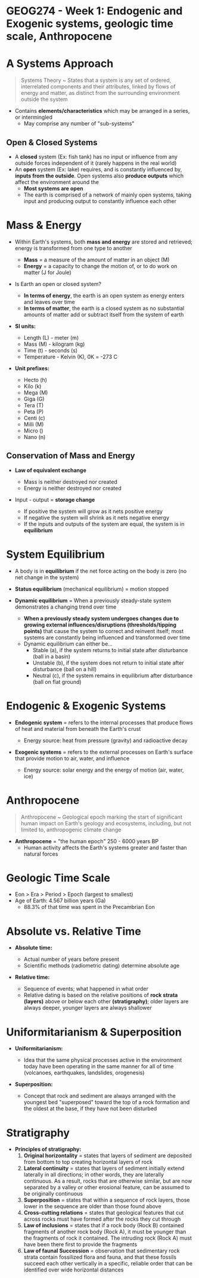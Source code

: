 # GEOG274 - Week 1: Endogenic and Exogenic systems, geologic time scale, Anthropocene

# A Systems Approach
> Systems Theory ~ States that a system is any set of ordered, interrelated components and their attributes, linked by flows of energy and matter, as distinct from the surrounding environment outside the system

- Contains **elements/characteristics** which may be arranged in a series, or intermingled
	- May comprise any number of "sub-systems"

## Open & Closed Systems
- A **closed** system (Ex: fish tank) has no input or influence from any outside forces independent of it (rarely happens in the real world)
- An **open** system (Ex: lake) requires, and is constantly influenced by, **inputs from the outside**. Open systems also **produce outputs** which affect the environment around the
	- **Most systems are open**
	- The earth is comprised of a network of mainly open systems, taking input and producing output to constantly influence each other

# Mass & Energy
- Within Earth's systems, both **mass and energy** are stored and retrieved; energy is transformed from one type to another
	- **Mass** = a measure of the amount of matter in an object (M)
	- **Energy** = a capacity to change the motion of, or to do work on matter (J for Joule)

- Is Earth an open or closed system?
	- **In terms of energy**, the earth is an open system as energy enters and leaves over time
	- **In terms of matter**, the earth is a closed system as no substantial amounts of matter add or subtract itself from the system of earth

- **SI units:**
	- Length (L) - meter (m)
	- Mass (M) - kilogram (kg)
	- Time (t) - seconds (s)
	- Temperature - Kelvin (K), 0K = -273 C

- **Unit prefixes:**
	- Hecto (h)
	- Kilo (k)
	- Mega (M)
	- Giga (G)
	- Tera (T)
	- Peta (P)
	- Centi (c)
	- Milli (M)
	- Micro ()
	- Nano (n)

## Conservation of Mass and Energy
- **Law of equivalent exchange**
	- Mass is neither destroyed nor created
	- Energy is neither destroyed nor created

- Input - output = **storage change**
	- If positive the system will grow as it nets positive energy
	- If negative the system will shrink as it nets negative energy
	- If the inputs and outputs of the system are equal, the system is in **equilibrium**

# System Equilibrium
- A body is in **equilibrium** if the net force acting on the body is zero (no net change in the system)

- **Status equilibrium** (mechanical equilibrium) = motion stopped
- **Dynamic equilibrium** = When a previously steady-state system demonstrates a changing trend over time
	- **When a previously steady system undergoes changes due to growing external influences/disruptions (thresholds/tipping points)** that cause the system to correct and reinvent itself; most systems are constantly being influenced and transformed over time
	- Dynamic equilibrium can either be...
 		- Stable (a), if the system returns to initial state after disturbance (ball in a basin)
 		- Unstable (b), if the system does not return to initial state after disturbance (ball on a hill)
 		- Neutral (c), if the system remains in equilibrium after disturbance (ball on flat ground)

# Endogenic & Exogenic Systems
- **Endogenic system** = refers to the internal processes that produce flows of heat and material from beneath the Earth's crust
	- Energy source: heat from pressure (gravity) and radioactive decay

- **Exogenic systems** = refers to the external processes on Earth's surface that provide motion to air, water, and influence
	- Energy source: solar energy and the energy of motion (air, water, ice)

# Anthropocene
> Anthropocene ~ Geological epoch marking the start of significant human impact on Earth's geology and ecosystems, including, but not limited to, anthropogenic climate change

- **Anthropocene** = "the human epoch" 250 - 6000 years BP
	- Human activity affects the Earth's systems greater and faster than natural forces

# Geologic Time Scale
- Eon > Era > Period > Epoch (largest to smallest)
- Age of Earth: 4.567 billion years (Ga)
	- 88.3% of that time was spent in the Precambrian Eon

# Absolute vs. Relative Time
- **Absolute time:**
	- Actual number of years before present
	- Scientific methods (radiometric dating) determine absolute age

- **Relative time:**
	- Sequence of events; what happened in what order
	- Relative dating is based on the relative positions of **rock strata (layers)** above or below each other **(stratigraphy)**; older layers are always deeper, younger layers are always shallower

# Uniformitarianism & Superposition
- **Uniformitarianism:**
	- Idea that the same physical processes active in the environment today have been operating in the same manner for all of time (volcanoes, earthquakes, landslides, orogenesis)

- **Superposition:**
	- Concept that rock and sediment are always arranged with the youngest bed "superposed" toward the top of a rock formation and the oldest at the base, if they have not been disturbed

# Stratigraphy
- **Principles of stratigraphy:**
	1. **Original horizontality** = states that layers of sediment are deposited from bottom to top creating horizontal layers of rock
	2. **Lateral continuity** = states that layers of sediment initially extend laterally in all directions; in other words, they are laterally continuous. As a result, rocks that are otherwise similar, but are now separated by a valley or other erosional feature, can be assumed to be originally continuous
	3. **Superposition** = states that within a sequence of rock layers, those lower in the sequence are older than those found above
	4. **Cross-cutting relations** = states that geological features that cut across rocks must have formed after the rocks they cut through
	5. **Law of inclusions** = states that if a rock body (Rock B) contained fragments of another rock body (Rock A), it must be younger than the fragments of rock it contained. The intruding rock (Rock A) must have been there first to provide the fragments
	6. **Law of faunal Succession** = observation that sedimentary rock strata contain fossilized flora and fauna, and that these fossils succeed each other vertically in a specific, reliable order that can be identified over wide horizontal distances